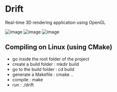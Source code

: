 # Drift
Real-time 3D rendering application using OpenGL

![image](https://user-images.githubusercontent.com/49200879/159144404-db10e385-d144-4129-9289-32ca84e7b503.png)
![image](https://user-images.githubusercontent.com/49200879/168339432-7703d034-ec11-4231-b1cb-3cd6f0f66454.png)
![image](https://user-images.githubusercontent.com/49200879/168339525-b88745c7-02fe-4282-95b7-d5933f6eeaf8.png)


## Compiling on Linux (using CMake) ##
- go inside the root folder of the project
- create a build folder : mkdir build
- go to the build folder : cd build
- generate a Makefile : cmake ..
- compile : make
- run : ./drift
